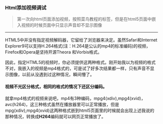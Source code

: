 ### Html添加视频调试

> 第一次向html页面添加视频，按照菜鸟教程的标签，但是在html5页面中嵌入视频的时候页面中只显示声音却不显示图像

---

HTML5中并没有指定视频解码器，它留给了浏览器来决定。虽然Safari和Internet Explorer9可以支持H.264格式\(注：H.264是公认的mp4的标准编码\)的视频，Firefox和Opera是坚持开源Theora 和Vorbis格式。

因此，指定HTML5的视频时，你必须提供这两种格式。刚开始我以为视频的格式不对，我嵌入的视频是mp4格式的，可是试了好多次结果都一样，只有声音不显示图像，以前从没遇到过这种情况，瞬间懵了。

#### 视频不光区分格式，相同的格式的情况下还区分编码。

就拿mp4格式的视频来说吧，mp4有3种编码，mpg4\(xdiv\),mpg4\(xvid\)，avc\(h264\)，这三种格式虽然在播放器里可以正常播放，但是mpg\(xdiv\),mpg4\(xvid\)这两种格式嵌到html5页面里的时候就会出现上述我说的那种情况，转换成**H264**编码就可以网页正常播放了。


